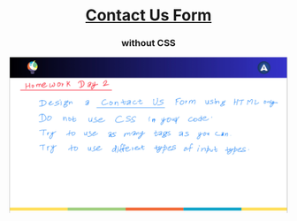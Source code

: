 <h1 align="center"><a href="https://jay-neo.github.io/Dev-A-Web-2023/Day2">Contact Us Form</a></h1>
<h3 align="center">without CSS</h3>

![Day 2](<Homework 2.png>)
